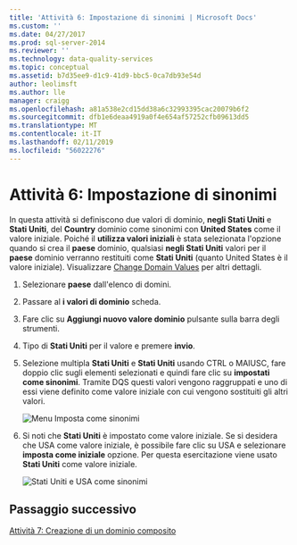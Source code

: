 ```yaml
---
title: 'Attività 6: Impostazione di sinonimi | Microsoft Docs'
ms.custom: ''
ms.date: 04/27/2017
ms.prod: sql-server-2014
ms.reviewer: ''
ms.technology: data-quality-services
ms.topic: conceptual
ms.assetid: b7d35ee9-d1c9-41d9-bbc5-0ca7db93e54d
author: leolimsft
ms.author: lle
manager: craigg
ms.openlocfilehash: a81a538e2cd15dd38a6c32993395cac20079b6f2
ms.sourcegitcommit: dfb1e6deaa4919a0f4e654af57252cfb09613dd5
ms.translationtype: MT
ms.contentlocale: it-IT
ms.lasthandoff: 02/11/2019
ms.locfileid: "56022276"
---
```

# <a name="task-6-setting-synonyms"></a>Attività 6: Impostazione di sinonimi
  In questa attività si definiscono due valori di dominio, **negli Stati Uniti** e **Stati Uniti**, del **Country** dominio come sinonimi con **United States** come il valore iniziale. Poiché il **utilizza valori iniziali** è stata selezionata l'opzione quando si crea il **paese** dominio, qualsiasi **negli Stati Uniti** valori per il **paese** dominio verranno restituiti come **Stati Uniti** (quanto United States è il valore iniziale). Visualizzare [Change Domain Values](https://msdn.microsoft.com/library/hh510408.aspx) per altri dettagli.  
  
1.  Selezionare **paese** dall'elenco di domini.  
  
2.  Passare al **i valori di dominio** scheda.  
  
3.  Fare clic su **Aggiungi nuovo valore dominio** pulsante sulla barra degli strumenti.  
  
4.  Tipo di **Stati Uniti** per il valore e premere **invio**.  
  
5.  Selezione multipla **Stati Uniti** e **Stati Uniti** usando CTRL o MAIUSC, fare doppio clic sugli elementi selezionati e quindi fare clic su **impostati come sinonimi**. Tramite DQS questi valori vengono raggruppati e uno di essi viene definito come valore iniziale con cui vengono sostituiti gli altri valori.  
  
     ![Menu Imposta come sinonimi](../../2014/tutorials/media/et-settingsynonyms-01.jpg "Menu Imposta come sinonimi")  
  
6.  Si noti che **Stati Uniti** è impostato come valore iniziale. Se si desidera che USA come valore iniziale, è possibile fare clic su USA e selezionare **imposta come iniziale** opzione. Per questa esercitazione viene usato **Stati Uniti** come valore iniziale.  
  
     ![Stati Uniti e USA come sinonimi](../../2014/tutorials/media/et-settingsynonyms-02.jpg "negli Stati Uniti e USA come sinonimi")  
  
## <a name="next-step"></a>Passaggio successivo  
 [Attività 7: Creazione di un dominio composito](../../2014/tutorials/task-7-creating-a-composite-domain.md)  
  
  
